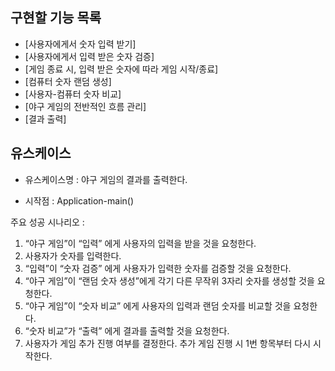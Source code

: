 ## 구현할 기능 목록

* [사용자에게서 숫자 입력 받기]
* [사용자에게서 입력 받은 숫자 검증]
* [게임 종료 시, 입력 받은 숫자에 따라 게임 시작/종료]
* [컴퓨터 숫자 랜덤 생성]
* [사용자-컴퓨터 숫자 비교]
* [야구 게임의 전반적인 흐름 관리]
* [결과 출력]

## 유스케이스

* 유스케이스명 : 야구 게임의 결과를 출력한다.


* 시작점 : Application-main()

주요 성공 시나리오 :

1. “야구 게임”이 “입력” 에게 사용자의 입력을 받을 것을 요청한다.
2. 사용자가 숫자를 입력한다.
3. “입력”이 “숫자 검증” 에게 사용자가 입력한 숫자를 검증할 것을 요청한다.
4. “야구 게임”이 “랜덤 숫자 생성”에게 각기 다른 무작위 3자리 숫자를 생성할 것을 요청한다.
5. “야구 게임”이 “숫자 비교” 에게 사용자의 입력과 랜덤 숫자를 비교할 것을 요청한다.
6. “숫자 비교”가 “출력” 에게 결과를 출력할 것을 요청한다.
7. 사용자가 게임 추가 진행 여부를 결정한다. 추가 게임 진행 시 1번 항목부터 다시 시작한다.


